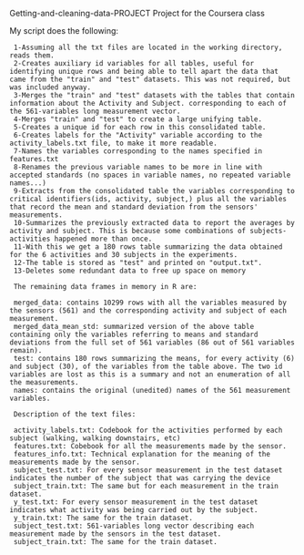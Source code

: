 Getting-and-cleaning-data-PROJECT
Project for the Coursera class
  
   My script does the following:
 	 
 	 1-Assuming all the txt files are located in the working directory, reads them.
	 2-Creates auxiliary id variables for all tables, useful for identifying unique rows and being able to tell apart the data that came from the "train" and "test" datasets. This was not required, but was included anyway.
	 3-Merges the "train" and "test" datasets with the tables that contain information about the Activity and Subject. corresponding to each of the 561-variables long measurement vector.
	 4-Merges "train" and "test" to create a large unifying table.
	 5-Creates a unique id for each row in this consolidated table.
	 6-Creates labels for the "Activity" variable according to the activity_labels.txt file, to make it more readable.
	 7-Names the variables corresponding to the names specified in features.txt
	 8-Renames the previous variable names to be more in line with accepted standards (no spaces in variable names, no repeated variable names...)
	 9-Extracts from the consolidated table the variables corresponding to critical identifiers(ids, activity, subject,) plus all the variables that record the mean and standard deviation from the sensors' measurements.
	 10-Summarizes the previously extracted data to report the averages by activity and subject. This is because some combinations of subjects-activities happened more than once.
	 11-With this we get a 180 rows table summarizing the data obtained for the 6 activities and 30 subjects in the experiments.
	 12-The table is stored as "test" and printed on "output.txt".
	 13-Deletes some redundant data to free up space on memory

	 The remaining data frames in memory in R are:

	 merged_data: contains 10299 rows with all the variables measured by the sensors (561) and the corresponding activity and subject of each measurement.
	 merged_data_mean_std: summarized version of the above table containing only the variables referring to means and standard deviations from the full set of 561 variables (86 out of 561 variables remain).
	 test: contains 180 rows summarizing the means, for every activity (6) and subject (30), of the variables from the table above. The two id variables are lost as this is a summary and not an enumeration of all the measurements.
	 names: contains the original (unedited) names of the 561 measurement variables.

	 Description of the text files:

	 activity_labels.txt: Codebook for the activities performed by each subject (walking, walking downstairs, etc)
	 features.txt: Cobebook for all the measurements made by the sensor.
	 features_info.txt: Technical explanation for the meaning of the measurements made by the sensor.
	 subject_test.txt: For every sensor measurement in the test dataset indicates the number of the subject that was carrying the device
	 subject_train.txt: The same but for each measurement in the train dataset.
	 y_test.txt: For every sensor measurement in the test dataset indicates what activity was being carried out by the subject.
	 y_train.txt: The same for the train dataset.
	 subject_test.txt: 561-variables long vector describing each measurement made by the sensors in the test dataset.
	 subject_train.txt: The same for the train dataset.

